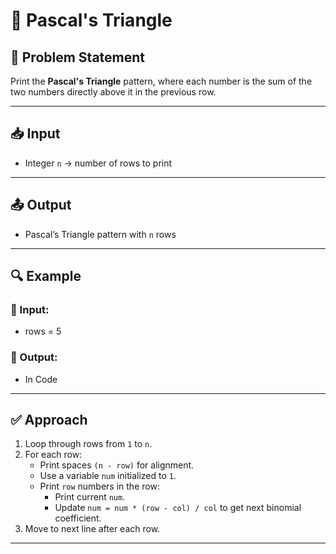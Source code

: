 # 🔺 Pascal's Triangle

## 📝 Problem Statement

Print the **Pascal's Triangle** pattern, where each number is the sum of the two numbers directly above it in the previous row.

---

## 📥 Input
- Integer `n` → number of rows to print

---

## 📤 Output
- Pascal’s Triangle pattern with `n` rows

---

## 🔍 Example

### 🔸 Input:

- rows = 5

### 🔸 Output:

- In Code

---

## ✅ Approach

1. Loop through rows from `1` to `n`.
2. For each row:
   - Print spaces `(n - row)` for alignment.
   - Use a variable `num` initialized to `1`.
   - Print `row` numbers in the row:
     - Print current `num`.
     - Update `num = num * (row - col) / col` to get next binomial coefficient.
3. Move to next line after each row.

---